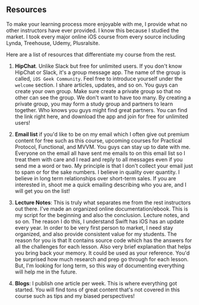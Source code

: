 ## Resources
To make your learning process more enjoyable with me, I provide what no other instructors have ever provided. I know this because I studied the market. I took every major online iOS course from every source including Lynda, Treehouse, Udemy, Plusralsite.

Here are a list of resources that differentiate my course from the rest.

1. **HipChat**. Unlike Slack but free for unlimited users. If you don't know HipChat or Slack, it's a group message app. The name of the group is called, `iOS Geek Community`. Feel free to introduce yourself under the `welcome` section. I share articles, updates, and so on. You guys can create your own group. Make sure create a private group so that no other can see the group. We don't want to have too many. By creating a private group, you may form a study group and partners to learn together. Who knows you guys might find great partners. You can find the link right here, and download the app and join for free for unlimited users!

2. **Email list** if you'd like to be on my email which I often give out premium content for free such as this course, upcoming courses for Practical Protocol, Functional, and MVVM. You guys can stay up to date with me. Everyone on the email all have sent me emails to on this email list so I treat them with care and I read and reply to all messages even if you send me a word or two. My principle is that I don't collect your email just to spam or for the sake numbers. I believe in quality over quantity. I believe in long term relationships over short-term sales. If you are interested in, shoot me a quick emailing describing who you are, and I will get you on the list!

3. **Lecture Notes**: This is truly what separates me from the rest instructors out there. I've made an organized online documentation/ebook. This is my script for the beginning and also the conclusion. Lecture notes, and so on. The reason I do this, I understand Swift has iOS has an update every year. In order to be very first person to market, I need stay organized, and also provide consistent value for my students. The reason for you is that It contains source code which has the answers for all the challenges for each lesson. Also very brief explanation that helps you bring back your memory. It could be used as your reference. You'd be surprised how much research and prep go through for each lesson. But, I'm looking for long term, so this way of documenting everything will help me in the future.

4. **Blogs**: I publish one article per week. This is where everything got started. You will find tons of great content that's not covered in this course such as tips and my biased perspectives!
